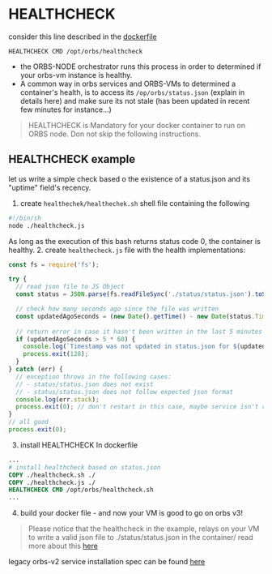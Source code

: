 # HEALTHCHECK

consider this line described in the [dockerfile](./docker-file.md)

```HEALTHCHECK CMD /opt/orbs/healthcheck``` 

- the ORBS-NODE orchestrator runs this process in order to determined if your orbs-vm instance is healthy.
- A common way in orbs services and ORBS-VMs to determined a container's health, is to access its ```/op/orbs/status.json``` (explain in details here) and make sure its not stale (has been updated in recent few minutes for instance...)

> HEALTHCHECK is Mandatory for your docker container to run on ORBS node. Don not skip the following instructions. 
## HEALTHCHECK example
let us write a simple check based o the existence of a status.json and its "uptime" field's recency.

1. create ```healthechek/healthechek.sh``` shell file containing the following
```bash
#!/bin/sh
node ./healthcheck.js
```
As long as the execution of this bash returns status code 0, the container is healthy. 
2. create ```healthecheck.js``` file with the health implementations:
```javascript
const fs = require('fs');

try {
  // read json file to JS Object
  const status = JSON.parse(fs.readFileSync('./status/status.json').toString());

  // check how many seconds ago since the file was written
  const updatedAgoSeconds = (new Date().getTime() - new Date(status.Timestamp).getTime()) / 1000;
  
  // return error in case it hasn't been written in the last 5 minutes
  if (updatedAgoSeconds > 5 * 60) {
    console.log(`Timestamp was not updated in status.json for ${updatedAgoSeconds} seconds.`);
    process.exit(128);
  }
} catch (err) {
  // exception throws in the following cases:
  // - status/status.json does not exist
  // - status/status.json does not follow expected json format
  console.log(err.stack);
  process.exit(0); // don't restart in this case, maybe service isn't ready
}
// all good
process.exit(0);
```
3. install HEALTHCHECK In dockerfile
```dockerfile
...
# install healthcheck based on status.json
COPY ./healthcheck.sh ./
COPY ./healthcheck.js ./
HEALTHCHECK CMD /opt/orbs/healthcheck.sh
...
```

4. build your docker file - and now your VM is good to go on orbs v3!

> Please notice that the healthcheck in the example, relays on your VM to write a valid json file to ./status/status.json in the container/ read more about this [here](./status.md)

legacy orbs-v2 service installation spec can be found [here](https://github.com/orbs-network/orbs-spec/blob/ee181179ddf8ee57dc0b2bd1197a1b91054edd64/node-architecture/BOYAR.md)
